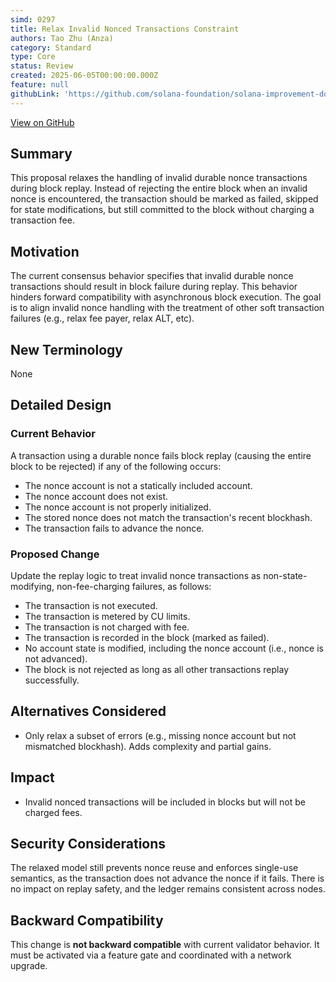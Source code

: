 ```yaml
---
simd: 0297
title: Relax Invalid Nonced Transactions Constraint
authors: Tao Zhu (Anza)
category: Standard
type: Core
status: Review
created: 2025-06-05T00:00:00.000Z
feature: null
githubLink: 'https://github.com/solana-foundation/solana-improvement-documents/pull/297'
---
```

[View on GitHub](https://github.com/solana-foundation/solana-improvement-documents/pull/297)


## Summary

This proposal relaxes the handling of invalid durable nonce transactions during
block replay. Instead of rejecting the entire block when an invalid nonce is
encountered, the transaction should be marked as failed, skipped for state
modifications, but still committed to the block without charging a transaction
fee.

## Motivation

The current consensus behavior specifies that invalid durable nonce transactions
should result in block failure during replay. This behavior hinders forward
compatibility with asynchronous block execution. The goal is to align invalid
nonce handling with the treatment of other soft transaction failures (e.g.,
relax fee payer, relax ALT, etc).

## New Terminology

None

## Detailed Design

### Current Behavior

A transaction using a durable nonce fails block replay (causing the entire
block to be rejected) if any of the following occurs:

- The nonce account is not a statically included account.
- The nonce account does not exist.
- The nonce account is not properly initialized.
- The stored nonce does not match the transaction's recent blockhash.
- The transaction fails to advance the nonce.


### Proposed Change

Update the replay logic to treat invalid nonce transactions as
non-state-modifying, non-fee-charging failures, as follows:

- The transaction is not executed.
- The transaction is metered by CU limits.
- The transaction is not charged with fee.
- The transaction is recorded in the block (marked as failed).
- No account state is modified, including the nonce account (i.e., nonce is
  not advanced).
- The block is not rejected as long as all other transactions replay
  successfully.

## Alternatives Considered

- Only relax a subset of errors (e.g., missing nonce account but not mismatched
  blockhash). Adds complexity and partial gains.

## Impact

- Invalid nonced transactions will be included in blocks but will not be charged
  fees.

## Security Considerations

The relaxed model still prevents nonce reuse and enforces single-use semantics,
as the transaction does not advance the nonce if it fails. There is no impact
on replay safety, and the ledger remains consistent across nodes.

## Backward Compatibility

This change is **not backward compatible** with current validator behavior. It
must be activated via a feature gate and coordinated with a network upgrade.
